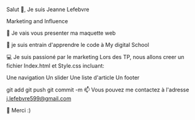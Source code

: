 Salut 👋, Je suis Jeanne Lefebvre

Marketing and Influence

🔭 Je vais vous presenter ma maquette web 

🌱 je suis entrain d'apprendre le code à My digital School

💻 Je suis passioné par le marketing 
Lors des TP, nous allons creer un fichier Index.html et Style.css incluant:

Une navigation
Un slider
Une liste d'article
Un footer

git add
git push 
git commit -m 
📫 Vous pouvez me contactez à l'adresse j.lefebvre599@gmail.com

💬 Merci :) 
